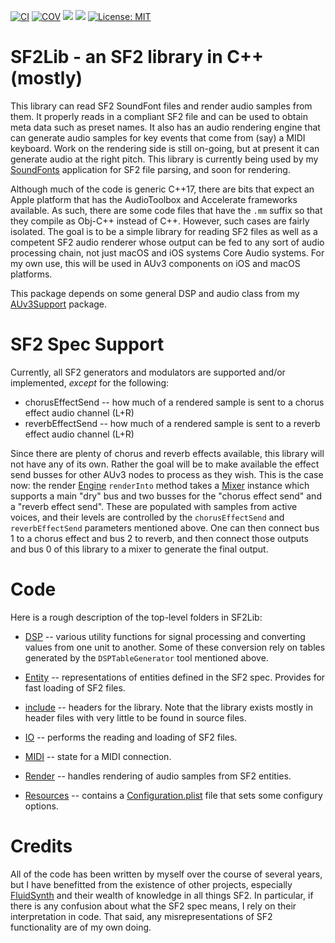 [![CI](https://github.com/bradhowes/SF2Lib/workflows/CI/badge.svg)](https://github.com/bradhowes/SF2Lib/actions/workflows/CI.yml)
[![COV](https://img.shields.io/endpoint?url=https://gist.githubusercontent.com/bradhowes/dbe62f18182c82eb36dc1030819bc54b/raw/SF2Lib-coverage.json)](https://github.com/bradhowes/SF2Lib/blob/main/.github/workflows/CI.yml)
[![](https://img.shields.io/endpoint?url=https%3A%2F%2Fswiftpackageindex.com%2Fapi%2Fpackages%2Fbradhowes%2FSF2Lib%2Fbadge%3Ftype%3Dswift-versions)](https://swiftpackageindex.com/bradhowes/SF2Lib)
[![](https://img.shields.io/endpoint?url=https%3A%2F%2Fswiftpackageindex.com%2Fapi%2Fpackages%2Fbradhowes%2FSF2Lib%2Fbadge%3Ftype%3Dplatforms)](https://swiftpackageindex.com/bradhowes/SF2Lib)
[![License: MIT](https://img.shields.io/badge/License-MIT-A31F34.svg)](https://opensource.org/licenses/MIT)

# SF2Lib - an SF2 library in C++ (mostly)

This library can read SF2 SoundFont files and render audio samples from them. It properly reads in a compliant SF2 file
and can be used to obtain meta data such as preset names. It also has an audio rendering engine that can generate audio
samples for key events that come from (say) a MIDI keyboard. Work on the rendering side is still on-going, but at
present it can generate audio at the right pitch. This library is currently being used by my
[SoundFonts](https://github.com/bradhowes/SoundFonts) application for SF2 file parsing, and soon for rendering.

Although much of the code is generic C++17, there are bits that expect an Apple platform that has
the AudioToolbox and Accelerate frameworks available. As such, there are some code files that have the `.mm` suffix
so that they compile as Obj-C++ instead of C++. However, such cases are fairly isolated. The goal is to be a
simple library for reading SF2 files as well as a competent SF2 audio renderer whose output can be fed to any sort of
audio processing chain, not just macOS and iOS systems Core Audio systems. For my own use, this will be used in AUv3
components on iOS and macOS platforms.

This package depends on some general DSP and audio class from my [AUv3Support](https://github.com/bradhowes/AUv3Support)
package.

# SF2 Spec Support

Currently, all SF2 generators and modulators are supported and/or implemented, *except* for the following:

* chorusEffectSend -- how much of a rendered sample is sent to a chorus effect audio channel (L+R)
* reverbEffectSend -- how much of a rendered sample is sent to a reverb effect audio channel (L+R)

Since there are plenty of chorus and reverb effects available, this library will not have any of its own. Rather the
goal will be to make available the effect send busses for other AUv3 nodes to process as they wish. This is the case
now: the render [Engine](Sources/SF2Lib/include/SF2Lib/Render/Engine/Engine.hpp) `renderInto` method takes a
[Mixer](Sources/SF2Lib/include/SF2Lib/Utils/Mixer.hpp) instance which supports a main "dry" bus and two busses
for the "chorus effect send" and a "reverb effect send". These are populated with samples from active voices,
and their levels are controlled by the `chorusEffectSend` and `reverbEffectSend` parameters mentioned above. One
can then connect bus 1 to a chorus effect and bus 2 to reverb, and then connect those outputs and bus 0 of this
library to a mixer to generate the final output.

# Code

Here is a rough description of the top-level folders in SF2Lib:

* [DSP](Sources/SF2Lib/DSP) -- various utility functions for signal processing and converting values from one unit to
another. Some of these conversion rely on tables generated by the `DSPTableGenerator` tool mentioned above.

* [Entity](Sources/SF2Lib/Entity) -- representations of entities defined in the SF2 spec. Provides for fast loading of
SF2 files.
* [include](Sources/SF2Lib/include) -- headers for the library. Note that the library exists mostly in header files with
very little to be found in source files.
* [IO](Sources/SF2Lib/IO) -- performs the reading and loading of SF2 files.
* [MIDI](Sources/SF2Lib/MIDI) -- state for a MIDI connection.
* [Render](Sources/SF2Lib/Render) -- handles rendering of audio samples from SF2 entities.
* [Resources](Sources/SF2Lib/Resources) -- contains a [Configuration.plist](Sources/SF2Lib/Resources/Configuration.plist) file that sets some configury options.

# Credits

All of the code has been written by myself over the course of several years, but I have benefitted from the existence of
other projects, especially [FluidSynth](https://www.fluidsynth.org) and their wealth of knowledge in all things SF2.
In particular, if there is any confusion about what the SF2 spec means, I rely on their interpretation in code. That
said, any misrepresentations of SF2 functionality are of my own doing.
